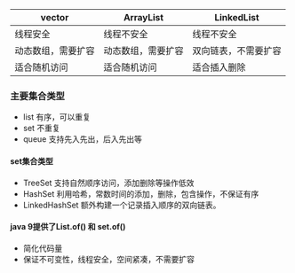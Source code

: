 vector  | ArrayList | LinkedList
---|---|---
线程安全 | 线程不安全 | 线程不安全
动态数组，需要扩容 | 动态数组，需要扩容 | 双向链表，不需要扩容
适合随机访问 | 适合随机访问 | 适合插入删除


### 主要集合类型
- list 有序，可以重复
- set 不重复
- queue 支持先入先出，后入先出等


#### set集合类型
- TreeSet 支持自然顺序访问，添加删除等操作低效
- HashSet 利用哈希，常数时间的添加，删除，包含操作，不保证有序
- LinkedHashSet 额外构建一个记录插入顺序的双向链表。


#### java 9提供了List.of() 和 set.of()
- 简化代码量
- 保证不可变性，线程安全，空间紧凑，不需要扩容









